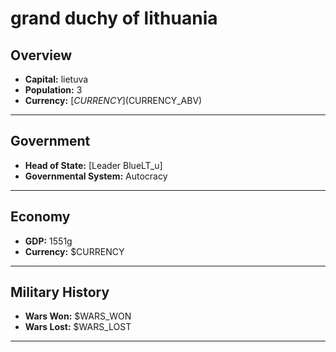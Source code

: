 # grand duchy of lithuania

## Overview

- **Capital:** lietuva
- **Population:** 3
- **Currency:** [$CURRENCY] ($CURRENCY_ABV)

---

## Government

- **Head of State:** [Leader BlueLT_u]
- **Governmental System:** Autocracy

---

## Economy

- **GDP:** 1551g
- **Currency:** $CURRENCY

---

## Military History

- **Wars Won:** $WARS_WON
- **Wars Lost:** $WARS_LOST

---

